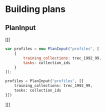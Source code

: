 # Building plans

## PlanInput

[[[

```js
var profiles = new PlanInput("profiles", [
    {
        training_collections: trec_1992_99,
        tasks: collection_ids
    }
]);
```

```python
profiles = PlanInput("profiles", [{
    training_collections: trec_1992_99,
    tasks: collection_ids
}])
```

]]]